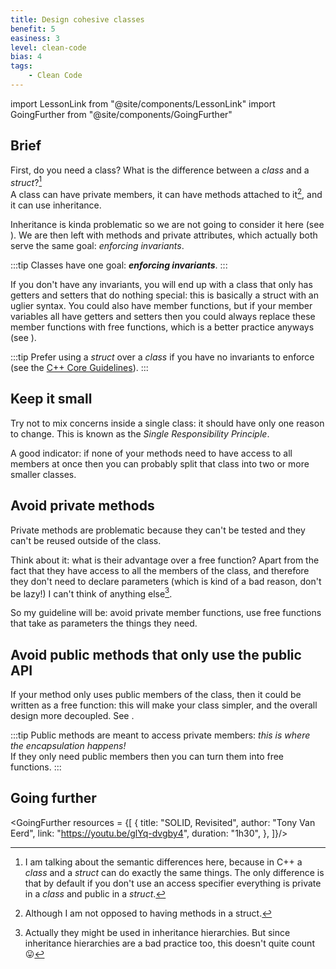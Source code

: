 ```yaml
---
title: Design cohesive classes
benefit: 5
easiness: 3
level: clean-code
bias: 4
tags:
    - Clean Code
---
```

import LessonLink from "@site/components/LessonLink"
import GoingFurther from "@site/components/GoingFurther"

## Brief

First, do you need a class? What is the difference between a *class* and a *struct*?[^1]<br/>
A class can have private members, it can have methods attached to it[^2], and it can use inheritance.

Inheritance is kinda problematic so we are not going to consider it here (see <LessonLink slug="composition-over-inheritance"/>). We are then left with methods and private attributes, which actually both serve the same goal: *enforcing invariants*.

:::tip
Classes have one goal: **_enforcing invariants_**.
:::

If you don't have any invariants, you will end up with a class that only has getters and setters that do nothing special: this is basically a struct with an uglier syntax. You could also have member functions, but if your member variables all have getters and setters then you could always replace these member functions with free functions, which is a better practice anyways (see <LessonLink slug="prefer-free-functions"/>).

:::tip
Prefer using a *struct* over a *class* if you have no invariants to enforce (see the [C++ Core Guidelines](https://isocpp.github.io/CppCoreGuidelines/CppCoreGuidelines#c2-use-class-if-the-class-has-an-invariant-use-struct-if-the-data-members-can-vary-independently)).
:::

[^1]: I am talking about the semantic differences here, because in C++ a *class* and a *struct* can do exactly the same things. The only difference is that by default if you don't use an access specifier everything is private in a *class* and public in a *struct*.

[^2]: Although I am not opposed to having methods in a struct.

## Keep it small

Try not to mix concerns inside a single class: it should have only one reason to change. This is known as the *Single Responsibility Principle*.

A good indicator: if none of your methods need to have access to all members at once then you can probably split that class into two or more smaller classes.

## Avoid private methods

Private methods are problematic because they can't be tested and they can't be reused outside of the class.

Think about it: what is their advantage over a free function? Apart from the fact that they have access to all the members of the class, and therefore they don't need to declare parameters (which is kind of a bad reason, don't be lazy!) I can't think of anything else[^3].

[^3]: Actually they might be used in inheritance hierarchies. But since inheritance hierarchies are a bad practice too, this doesn't quite count 😛

So my guideline will be: avoid private member functions, use free functions that take as parameters the things they need.

## Avoid public methods that only use the public API

If your method only uses public members of the class, then it could be written as a free function: this will make your class simpler, and the overall design more decoupled. See <LessonLink slug="prefer-free-functions"/>.

:::tip
Public methods are meant to access private members: *this is where the encapsulation happens!*<br/>
If they only need public members then you can turn them into free functions.
:::

## Going further

<GoingFurther resources = {[
    {
        title: "SOLID, Revisited",
        author: "Tony Van Eerd",
        link: "https://youtu.be/glYq-dvgby4",
        duration: "1h30",
    },
]}/>